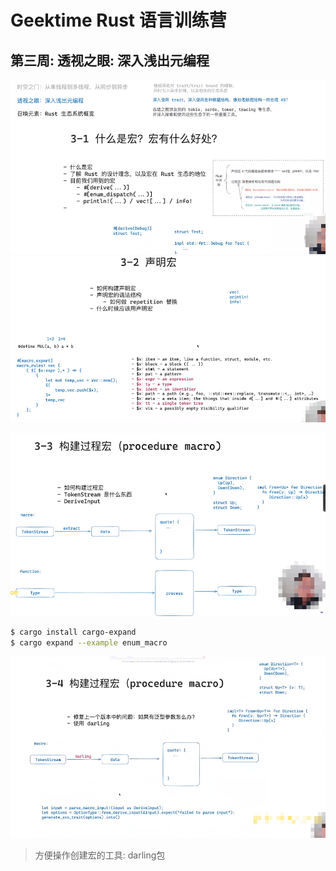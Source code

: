 # Geektime Rust 语言训练营

## 第三周: 透视之眼: 深入浅出元编程

![image-20250109091949850](assets/image-20250109091949850.png)
![image-20250109092014665](assets/image-20250109092014665.png)

![image-20250109101915163](assets/image-20250109101915163.png)

```bash
$ cargo install cargo-expand
$ cargo expand --example enum_macro
```

![image-20250109145051466](assets/image-20250109145051466.png)

> 方便操作创建宏的工具: darling包
